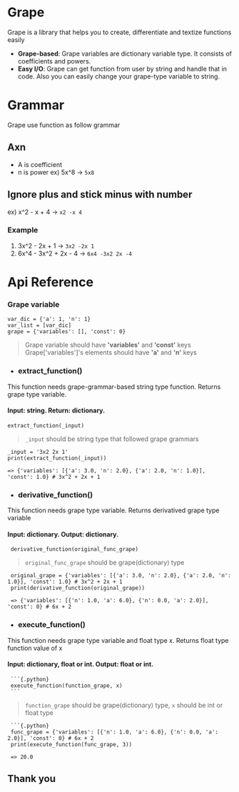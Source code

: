# Grape
Grape is a library that helps you to create, differentiate and textize functions easily
+ **Grape-based**: Grape variables are dictionary variable type. It consists of coefficients and powers.
+ **Easy I/O**: Grape can get function from user by string and handle that in code. Also you can easily change your grape-type variable to string.
 
# Grammar
Grape use function as follow grammar
## Axn
+ A is coefficient
+ n is power
ex) 5x^8 -> <code>5x8</code>

## Ignore plus and stick minus with number
ex) x^2 - x + 4 -> <code>x2 -x 4</code>

### Example
1. 3x^2 - 2x + 1 ->
<code>3x2 -2x 1</code>
2. 6x^4 - 3x^2 + 2x - 4 ->
<code>6x4 -3x2 2x -4</code>
    
# Api Reference
### Grape variable
    var_dic = {'a': 1, 'n': 1}
    var_list = [var_dic]  
    grape = {'variables': [], 'const': 0}
> Grape variable should have **'variables'** and **'const'** keys
> Grape['variables']'s elements should have **'a'** and **'n'** keys

+ ### extract_function()
This function needs grape-grammar-based string type function. Returns grape type variable.
#### Input: string. Return: dictionary.
    extract_function(_input)
  > `_input` should be string type that followed grape grammars
  
    _input = '3x2 2x 1'
    print(extract_function(_input))
   
    => {'variables': [{'a': 3.0, 'n': 2.0}, {'a': 2.0, 'n': 1.0}], 'const': 1.0} # 3x^2 + 2x + 1
   
 + ### derivative_function()
 This function needs grape type variable. Returns derivatived grape type variable
 #### Input: dictionary. Output: dictionary.
     
     derivative_function(original_func_grape)
    
 > `original_func_grape` should be grape(dictionary) type
 
     
     original_grape = {'variables': [{'a': 3.0, 'n': 2.0}, {'a': 2.0, 'n': 1.0}], 'const': 1.0} # 3x^2 + 2x + 1
     print(derivative_function(original_grape))
     
     => {'variables': [{'n': 1.0, 'a': 6.0}, {'n': 0.0, 'a': 2.0}], 'const': 0} # 6x + 2
  
 
 + ### execute_function()
 This function needs grape type variable and float type x. Returns float type function value of x
 #### Input: dictionary, float or int. Output: float or int.
     ```{.python}
     execute_function(function_grape, x)
     ```
 > `function_grape` should be grape(dictionary) type, `x` should be int or float type
 
     ```{.python}
     func_grape = {'variables': [{'n': 1.0, 'a': 6.0}, {'n': 0.0, 'a': 2.0}], 'const': 0} # 6x + 2
     print(execute_function(func_grape, 3))
     
     => 20.0
     
## Thank you
